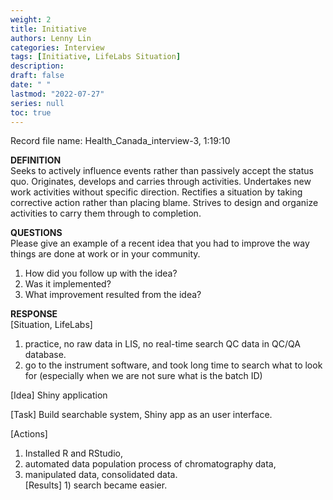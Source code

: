 ```yaml
---
weight: 2
title: Initiative
authors: Lenny Lin
categories: Interview
tags: [Initiative, LifeLabs Situation]
description: 
draft: false
date: " "
lastmod: "2022-07-27"
series: null
toc: true
---
```



Record file name: Health_Canada_interview-3, 1:19:10  

**DEFINITION**  
Seeks to actively influence events rather than passively accept the status quo.  Originates, develops and carries through activities.  Undertakes new work activities without specific direction.  Rectifies a situation by taking corrective  action rather than placing blame.  Strives to design and organize activities to carry them through to completion.  


**QUESTIONS**  
Please give an example of a recent idea that you had to improve the way things are done at work or in your community.

1) How did you follow up with the idea?  
2) Was it implemented?  
3) What improvement resulted from the idea?

**RESPONSE**  
[Situation, LifeLabs]   
1) practice, no raw data in LIS, no real-time search QC data in QC/QA database.   
2) go to the instrument software, and took long time to search what to look for (especially when we are not sure what is the batch ID)  

[Idea] Shiny application  

[Task] Build searchable system, Shiny app as an user interface.  

[Actions]   
1) Installed R and RStudio,  
2) automated data population process of chromatography data,   
3) manipulated data, consolidated data.  
[Results] 1) search became easier.
